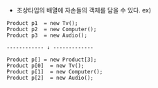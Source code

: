 - 조상타입의 배열에 자손들의 객체를 담을 수 있다.
ex)
```
Product p1  = new Tv();
Product p2  = new Computer();
Product p3  = new Audio();

------------ ↓ -------------

Product p[] = new Product[3];
Product p[0]  = new Tv();
Product p[1]  = new Computer();
Product p[2]  = new Audio();
```

